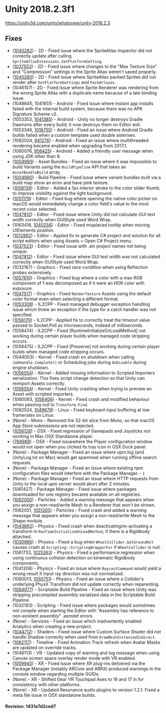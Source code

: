 # Unity 2018.2.3f1

https://unity3d.com/unity/whatsnew/unity-2018.2.3

## Fixes



*   ([1040282](https://issuetracker.unity3d.com/product/unity/issues/guid/1040282/)) - 2D - Fixed issue where the SpriteAtlas Inspector did not correctly update after calling `SpriteAtlasExtensions.SetPlatformSetting`.
*   ([1037553](https://issuetracker.unity3d.com/product/unity/issues/guid/1037553/)) - 2D - Fixed issue where changes to the "Max Texture Size" and "Compression" settings in the Sprite Atlas weren't saved properly.
*   ([1040280](https://issuetracker.unity3d.com/product/unity/issues/guid/1040280/)) - 2D - Fixed issue where SpriteAtlas packed Sprites did not render after `SetPlatformSettings` and `PackAtlases`.
*   (1046157) - 2D - Fixed issue where Sprite Renderer was rendering from the wrong Sprite Atlas with a duplicate name because of a late binding issue.
*   (1048645, 1041651) - Android - Fixed issue where instant app installs failed with the internal build system, because there was no APK Signature Scheme v2.
*   (1053353, [1041385](https://issuetracker.unity3d.com/product/unity/issues/guid/1041385/)) - Android - Unity no longer destroys Gradle Daemons after every build; it now destroys them on Editor exit.
*   (1053346, [1016755](https://issuetracker.unity3d.com/product/unity/issues/guid/1016755/)) - Android - Fixed an issue where Android Gradle builds failed when a custom template used double asterixes.
*   (1062024, [941276](https://issuetracker.unity3d.com/product/unity/issues/guid/941276/)) - Android - Fixed an issue where multithreaded rendering became enabled when upgrading from 2017.1.
*   (1060076, [956425](https://issuetracker.unity3d.com/product/unity/issues/guid/956425/)) - Android - Added a friendly user message when using JDK other than 8.
*   ([1004980](https://issuetracker.unity3d.com/product/unity/issues/guid/1004980/)) - Asset Bundles - Fixed an issue where it was impossible to build Variants using the `BuildPipeline` API that takes an `AssetBundleBuild` array.
*   ([1004980](https://issuetracker.unity3d.com/product/unity/issues/guid/1004980/)) - Build Pipeline - Fixed issue where variant bundles built via a build map show an error and have pink texture.
*   ([1058139](https://issuetracker.unity3d.com/product/unity/issues/guid/1058139/)) - Editor - Added a 1px interior stroke to the color slider thumb, to improve visibility against the light background.
*   ([1051179](https://issuetracker.unity3d.com/product/unity/issues/guid/1051179/)) - Editor - Fixed bug where opening the native color picker on macOS would immediately change a color field's value to the most recent color selected.
*   ([1047812](https://issuetracker.unity3d.com/product/unity/issues/guid/1047812/)) - Editor - Fixed issue where Unity did not calculate GUI text width correctly when GUIStyle used Word Wrap.
*   (1063416, [1040256](https://issuetracker.unity3d.com/product/unity/issues/guid/1040256/)) - Editor - Fixed misplaced tooltip when moving UIElements position.
*   ([1012892](https://issuetracker.unity3d.com/product/unity/issues/guid/1012892/)) - Editor - Appled fix to generate C# project and solution for all script editors when using Assets > Open C# Project menu.
*   ([1037523](https://issuetracker.unity3d.com/product/unity/issues/guid/1037523/)) - Editor - Fixed issue with .sln project names not being unique.
*   ([1047812](https://issuetracker.unity3d.com/product/unity/issues/guid/1047812/)) - Editor - Fixed issue where GUI text width was not calculated correctly when GUIStyle used Word Wrap.
*   (1032167) - Graphics - Fixed race condition when using Reflection probes extensively.
*   ([1057610](https://issuetracker.unity3d.com/product/unity/issues/guid/1057610/)) - Graphics - Fixed bug where a color with a max RGB component of 1 was decomposed as if it were an HDR color with exposure.
*   ([1047517](https://issuetracker.unity3d.com/product/unity/issues/guid/1047517/)) - Graphics - Fixed `RenderTexture` Assets using the default color format even when selecting a different format.
*   ([1053308](https://issuetracker.unity3d.com/product/unity/issues/guid/1053308/)) - IL2CPP - Fixed managed debugger exception handling issue which threw an exception if the type for a catch handler was not specified.
*   ([1056170](https://issuetracker.unity3d.com/product/unity/issues/guid/1056170/)) - IL2CPP - Applied fix to correctly treat the timeout value passed to Socket.Poll as microseconds, instead of milliseconds.
*   (1058474) - IL2CPP - Fixed \[RuntimeInitializeOnLoadMethod\] not working during certain player builds when managed code stripping occurs.
*   (1058475) - IL2CPP - Fixed \[Preserve\] not working during certain player builds when managed code stripping occurs.
*   (1044003) - Kernel - Fixed crash on shutdown when calling `JobHandle.Complete()` or Scheduling jobs during `OnDisable` during engine shutdown.
*   ([1056554](https://issuetracker.unity3d.com/product/unity/issues/guid/1056554/)) - Kernel - Added missing information to Scripted Importers serialization. This fixes script change detection so that Unity can reimport Assets correctly.
*   ([1056554](https://issuetracker.unity3d.com/product/unity/issues/guid/1056554/)) - Kernel - Fixed Unity crashing when trying to preview an Asset with scripted importers.
*   (1060093, [1056406](https://issuetracker.unity3d.com/product/unity/issues/guid/1056406/)) - Kernel - Fixed crash and modified behaviour when passing null to `Transform.Find`.
*   (1062524, [1049679](https://issuetracker.unity3d.com/product/unity/issues/guid/1049679/)) - Linux - Fixed keyboard input buffering at low framerates on Linux.
*   (None) - Mono - Removed the 32-bit slice from Mono, so that macOS App Store submissions are not rejected.
*   ([1056126](https://issuetracker.unity3d.com/product/unity/issues/guid/1056126/)) - OSX - Fixed regression of Gamepads and Joysticks not working in Mac OSX Standalone player.
*   ([769969](https://issuetracker.unity3d.com/product/unity/issues/guid/769969/)) - OSX - Fixed issuewhere the Player configuration window would not open when you clicked its tray icon in OSX Dock panel.
*   (None) - Package Manager - Fixed an issue where upm.log (and UnityLog.txt on Mac) would get spammed when running offline search requests.
*   (None) - Package Manager - Fixed an issue where existing npm configuration files would interfere with the Package Manager. - (
*   (None) - Package Manager - Fixed an issue where HTTP requests from Unity to the local upm server would abort after 2 minutes.
*   (1061427) - Package Manager - Fixed issue where packages downloaded for one registry became available on all registries.
*   ([1062050](https://issuetracker.unity3d.com/product/unity/issues/guid/1024363/)) - Particles - Added a warning message that appears when you assign a non-read/write Mesh to a Renderer that won't be shown.
*   (1062051, [1051205](https://issuetracker.unity3d.com/product/unity/issues/guid/1051205/)) - Particles - Fixed crash and added a warning message that appears when you assign a non-read/write Mesh to the Shape module.
*   ([1043662](https://issuetracker.unity3d.com/product/unity/issues/guid/1043662/)) - Physics - Fixed crash when deactivating/re-activating a transform in `RunTimeInitializeOnLoadMethod`, if there is a Rigidbody attached.
*   ([1030966](https://issuetracker.unity3d.com/product/unity/issues/guid/1030966/)) - Physics - Fixed a bug when `WheelCollider.GetGroundHit` causes crash at `Scripting::ScriptingWrapperFor` if `WheelCollider` is null.
*   (1061733, [1025263](https://issuetracker.unity3d.com/product/unity/issues/guid/1025263/)) - Physics - Fixed a performance regression when using continuous collision detection on kinematic Rigidbody components,
*   (1041208) - Physics - Fixed an issue where `RaycastCommand` would yield a wrong result if input ray direction was not normialized.
*   (1060013, [1050751](https://issuetracker.unity3d.com/product/unity/issues/guid/1050751/)) - Physics - Fixed an issue where a Collider's underlying PhysX Transfrom did not update correctly when reparenting.
*   ([1064077](https://issuetracker.unity3d.com/product/unity/issues/guid/1064077/)) - Scriptable Build Pipeline - Fixed an issue where Unity was stripping precompiled assembly serialized data in the Scriptable Build Pipeline.
*   (1032183) - Scripting - Fixed issue where packages would sometimes not compile when starting the Editor with "Assembly has reference to non-existent assembly" .asmdef errors.
*   (None) - Services - Fixed an issue which inadvertently enabled Analytics when creating a new project.
*   ([1044712](https://issuetracker.unity3d.com/product/unity/issues/guid/1044712/)) - Shaders - Fixed issue where Custom Surface Shader did not handle Shadow correctly when used from `DrawMeshInstancedIndirect`.
*   ([1062117](https://issuetracker.unity3d.com/product/unity/issues/guid/1062117/)) - Timeline - Fixed Animation Track refresh when Avatar Masks are updated on override tracks.
*   (1046113) - VR - Updated copy of warning and log message when using Canvas screen space overlay render mode with VR enabled.
*   ([1059945](https://issuetracker.unity3d.com/product/unity/issues/guid/1059497/)) - XR - Fixed issue where XR plug-ins delivered via the Package Manager (notably ARCore and ARKit) produced warnings in the console window regarding multiple GUIDs.
*   (None) - XR - Shifted Gear VR Touchpad Axes to 16 and 17 in for consistency with other platforms.
*   (None) - XR - Updated Resonance audio plugins to version 1.2.1. Fixed a meta file issue in OSX standalone builds.

#### Revision: 1431a7d2ced7